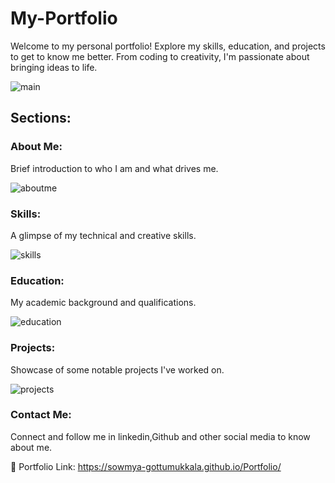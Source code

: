 # My-Portfolio

Welcome to my personal portfolio! Explore my skills, education, and projects to get to know me better. From coding to creativity, I'm passionate about bringing ideas to life. 

![main](https://github.com/Sowmya-Gottumukkala/Portfolio/assets/127223176/fd6f43f7-524d-4fff-9ca6-a77b1a8618e4)

## Sections:

### About Me:

Brief introduction to who I am and what drives me.

![aboutme](https://github.com/Sowmya-Gottumukkala/Portfolio/assets/127223176/c5cf5f78-2a25-4326-8674-e6f1f639cc5b)

### Skills:

A glimpse of my technical and creative skills.

![skills](https://github.com/Sowmya-Gottumukkala/Portfolio/assets/127223176/e0971210-80c5-4c4d-9890-f19b76b0f112)

### Education:

My academic background and qualifications.

![education](https://github.com/Sowmya-Gottumukkala/Portfolio/assets/127223176/caeaf9ab-a7f8-4d8c-ac2c-732dc9249772)

### Projects: 

Showcase of some notable projects I've worked on.

![projects](https://github.com/Sowmya-Gottumukkala/Portfolio/assets/127223176/85bf898b-a6ce-4f4f-96d7-4ee4fcc5799e)

### Contact Me:

Connect and follow me in linkedin,Github and other social media to know about me.

 🔗 Portfolio Link: https://sowmya-gottumukkala.github.io/Portfolio/
